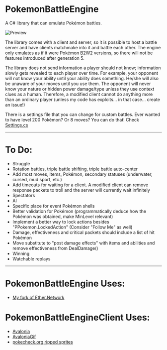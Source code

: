 # PokemonBattleEngine

A C# library that can emulate Pokémon battles.

![Preview](Preview.gif)

The library comes with a client and server, so it is possible to host a battle server and have clients matchmake into it and battle each other.
The engine only emulates as if it were Pokémon B2W2 versions, so there will not be features introduced after generation 5.

The library does not send information a player should not know; information slowly gets revealed to each player over time.
For example, your opponent will not know your ability until your ability does something. He/she will also be unaware of your moves until you use them.
The opponent will never know your nature or hidden power damage/type unless they use context clues as a human.
Therefore, a modified client cannot do anything more than an ordinary player (unless my code has exploits... in that case... create an issue!)

There is a settings file that you can change for custom battles. Ever wanted to have level 200 Pokémon? Or 8 moves? You can do that!
Check [Settings.cs](PokemonBattleEngine/Data/Settings.cs)

----
# To Do:
* Struggle
* Rotation battles, triple battle shifting, triple battle auto-center
* Add most moves, items, Pokémon, secondary statuses (underwater, cursed, mud sport, etc.)
* Add timeouts for waiting for a client. A modified client can remove response packets to troll and the server will currently wait infinitely
* Spectators
* AI
* Specific place for event Pokémon shells
* Better validation for Pokémon (programmatically deduce how the Pokémon was obtained, make MinLevel relevant)
* Implement a better way to lock actions besides "PPokemon.LockedAction" (Consider "Follow Me" as well)
* Damage, effectiveness and critical packets should include a list of hit Pokémon
* Move substitute to "post damage effects" with items and abilities and remove effectiveness from DealDamage()
* Winning
* Watchable replays

----
# PokemonBattleEngine Uses:
* [My fork of Ether.Network](https://github.com/Kermalis/Ether.Network)

# PokemonBattleEngineClient Uses:
* [Avalonia](https://github.com/AvaloniaUI/Avalonia)
* [AvaloniaGif](https://github.com/jmacato/AvaloniaGif)
* [pokecheck.org ripped sprites](http://sprites.pokecheck.org)